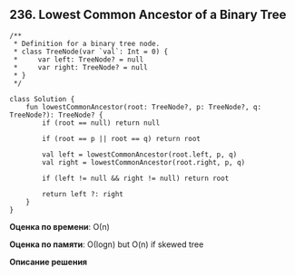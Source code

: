 ## 236. Lowest Common Ancestor of a Binary Tree

```
/**
 * Definition for a binary tree node.
 * class TreeNode(var `val`: Int = 0) {
 *     var left: TreeNode? = null
 *     var right: TreeNode? = null
 * }
 */

class Solution {
    fun lowestCommonAncestor(root: TreeNode?, p: TreeNode?, q: TreeNode?): TreeNode? {
        if (root == null) return null

        if (root == p || root == q) return root

        val left = lowestCommonAncestor(root.left, p, q)
        val right = lowestCommonAncestor(root.right, p, q)

        if (left != null && right != null) return root

        return left ?: right
    }
}

```

**Оценка по времени**: О(n)


**Оценка по памяти**: О(logn) but O(n) if skewed tree


**Описание решения**
```

```

